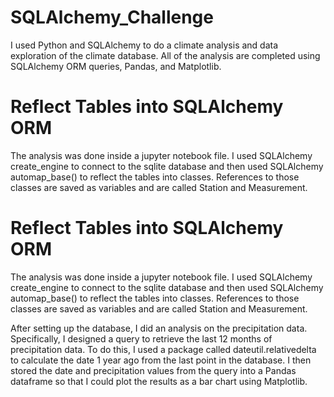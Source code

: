 # SQLAlchemy_Challenge

I used Python and SQLAlchemy to do a climate analysis and data exploration of the climate database. All of the analysis are completed using SQLAlchemy ORM queries, Pandas, and Matplotlib.


# Reflect Tables into SQLAlchemy ORM
The analysis was done inside a jupyter notebook file. I used SQLAlchemy create_engine to connect to the sqlite database and then used SQLAlchemy automap_base() to reflect the tables into classes. References to those classes are saved as variables and are called Station and Measurement.

# Reflect Tables into SQLAlchemy ORM
The analysis was done inside a jupyter notebook file. I used SQLAlchemy create_engine to connect to the sqlite database and then used SQLAlchemy automap_base() to reflect the tables into classes. References to those classes are saved as variables and are called Station and Measurement.

After setting up the database, I did an analysis on the precipitation data. Specifically, I designed a query to retrieve the last 12 months of precipitation data. To do this, I used a package called dateutil.relativedelta to calculate the date 1 year ago from the last point in the database. I then stored the date and precipitation values from the query into a Pandas dataframe so that I could plot the results as a bar chart using Matplotlib.
